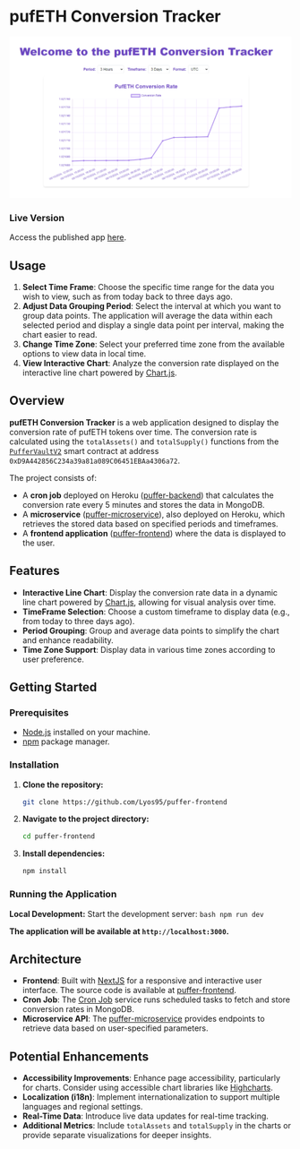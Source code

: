# pufETH Conversion Tracker

![App Screenshot](assets/pufferApp.PNG)

### Live Version

Access the published app [here](https://puffer-frontend-42c632068ebb.herokuapp.com/).

## Usage

1. **Select Time Frame**: Choose the specific time range for the data you wish to view, such as from today back to three days ago.
2. **Adjust Data Grouping Period**: Select the interval at which you want to group data points. The application will average the data within each selected period and display a single data point per interval, making the chart easier to read.
3. **Change Time Zone**: Select your preferred time zone from the available options to view data in local time.
4. **View Interactive Chart**: Analyze the conversion rate displayed on the interactive line chart powered by [Chart.js](https://www.chartjs.org/).


## Overview

**pufETH Conversion Tracker** is a web application designed to display the conversion rate of pufETH tokens over time. The conversion rate is calculated using the `totalAssets()` and `totalSupply()` functions from the [`PufferVaultV2`](https://etherscan.io/address/0xD9A442856C234a39a81a089C06451EBAa4306a72#code) smart contract at address `0xD9A442856C234a39a81a089C06451EBAa4306a72`.

The project consists of:

- A **cron job** deployed on Heroku ([puffer-backend](https://github.com/Lyos95/puffer-backend)) that calculates the conversion rate every 5 minutes and stores the data in MongoDB.
- A **microservice** ([puffer-microservice](https://github.com/Lyos95/puffer-microservice)), also deployed on Heroku, which retrieves the stored data based on specified periods and timeframes.
- A **frontend application** ([puffer-frontend](https://github.com/Lyos95/puffer-frontend)) where the data is displayed to the user.

## Features

- **Interactive Line Chart**: Display the conversion rate data in a dynamic line chart powered by [Chart.js](https://www.chartjs.org/), allowing for visual analysis over time.
- **TimeFrame Selection**: Choose a custom timeframe to display data (e.g., from today to three days ago).
- **Period Grouping**: Group and average data points to simplify the chart and enhance readability.
- **Time Zone Support**: Display data in various time zones according to user preference.

## Getting Started

### Prerequisites

- [Node.js](https://nodejs.org/) installed on your machine.
- [npm](https://www.npmjs.com/) package manager.

### Installation

1. **Clone the repository:**

    ```bash
    git clone https://github.com/Lyos95/puffer-frontend
    ```
2. **Navigate to the project directory:**
    ```bash
    cd puffer-frontend
    ```
3. **Install dependencies:**
    ```bash
    npm install
    ```

### Running the Application
**Local Development:**
Start the development server:
    ```bash
    npm run dev
    ```

**The application will be available at `http://localhost:3000`.**


## Architecture

- **Frontend**: Built with [NextJS](https://nextjs.org/) for a responsive and interactive user interface. The source code is available at [puffer-frontend](https://github.com/Lyos95/puffer-frontend).
- **Cron Job**: The [Cron Job](https://github.com/Lyos95/puffer-backend) service runs scheduled tasks to fetch and store conversion rates in MongoDB.
- **Microservice API**: The [puffer-microservice](https://github.com/Lyos95/puffer-microservice) provides endpoints to retrieve data based on user-specified parameters.

## Potential Enhancements

- **Accessibility Improvements**: Enhance page accessibility, particularly for charts. Consider using accessible chart libraries like [Highcharts](https://www.highcharts.com/).
- **Localization (i18n)**: Implement internationalization to support multiple languages and regional settings.
- **Real-Time Data**: Introduce live data updates for real-time tracking.
- **Additional Metrics**: Include `totalAssets` and `totalSupply` in the charts or provide separate visualizations for deeper insights.